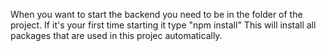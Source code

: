 When you want to start the backend you need to be in the folder
of the project. If it's your first time starting it type "npm install"
This will install all packages that are used in this projec automatically.
